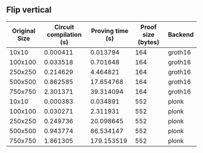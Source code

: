 ## Flip vertical
| Original Size | Circuit compilation (s) | Proving time (s) | Proof size (bytes) | Backend |
|---|---|---|---|---|
| 10x10 | 0.000411 | 0.013794 | 164 | groth16 |
| 100x100 | 0.033518 | 0.701648 | 164 | groth16 |
| 250x250 | 0.214629 | 4.464821 | 164 | groth16 |
| 500x500 | 0.862585 | 17.654768 | 164 | groth16 |
| 750x750 | 2.301371 | 39.314094 | 164 | groth16 |
| 10x10 | 0.000383 | 0.034891 | 552 | plonk |
| 100x100 | 0.030271 | 2.311931 | 552 | plonk |
| 250x250 | 0.249736 | 20.098645 | 552 | plonk |
| 500x500 | 0.943774 | 86.534147 | 552 | plonk |
| 750x750 | 1.861305 | 179.153519 | 552 | plonk |
